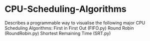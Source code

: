 # CPU-Scheduling-Algorithms
Describes a programmable way to visualise the following major CPU Scheduling Algorithms: 
First in First Out (FIFO.py) 
Round Robin (RoundRobin.py) 
Shortest Remaining Time (SRT.py)

